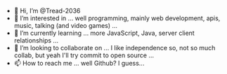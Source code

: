 - 👋 Hi, I’m @Tread-2036
- 👀 I’m interested in ... well programming, mainly web development, apis, music, talking (and video games) ...
- 🌱 I’m currently learning ... more JavaScript, Java, server client relationships ...
- 💞️ I’m looking to collaborate on ... I like independence so, not so much collab, but yeah I'll try commit to open source ...
- 📫 How to reach me ... well Github? I guess... 

<!---
Tread-2036/Tread-2036 is a ✨ special ✨ repository because its `README.md` (this file) appears on your GitHub profile.
You can click the Preview link to take a look at your changes.
--->

